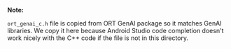 **Note:**


`ort_genai_c.h` file is copied from ORT GenAI package so it matches GenAI libraries.
We copy it here because Android Studio code completion doesn't work nicely with the C++ code if the file is not in this directory.